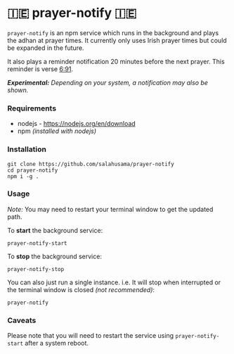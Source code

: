 # 🇮🇪 prayer-notify 🇮🇪

`prayer-notify` is an npm service which runs in the background and plays the adhan at prayer times. It currently only uses Irish prayer times but could be expanded in the future.

It also plays a reminder notification 20 minutes before the next prayer. This reminder is verse [6:91](https://quran.com/6/91).

_**Experimental:** Depending on your system, a notification may also be shown._

### Requirements

- nodejs - https://nodejs.org/en/download
- npm _(installed with nodejs)_

### Installation

```
git clone https://github.com/salahusama/prayer-notify
cd prayer-notify
npm i -g .
```

### Usage

*Note:* You may need to restart your terminal window to get the updated path.

To **start** the background service:

```
prayer-notify-start
```

To **stop** the background service:

```
prayer-notify-stop
```

You can also just run a single instance. i.e. It will stop when interrupted or the terminal window is closed _(not recommended)_:

```
prayer-notify
```

### Caveats

Please note that you will need to restart the service using `prayer-notify-start` after a system reboot.